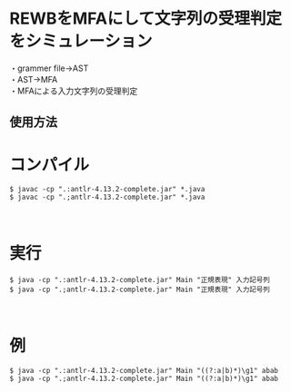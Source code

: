 <h1>REWBをMFAにして文字列の受理判定をシミュレーション</h1>
・grammer file->AST<br>                         
・AST->MFA<br>
・MFAによる入力文字列の受理判定

## 使用方法 <br>
# コンパイル　
```shell-session 
$ javac -cp ".:antlr-4.13.2-complete.jar" *.java 
$ javac -cp ".;antlr-4.13.2-complete.jar" *.java 
```
<br>

# 実行　
```shell-session
$ java -cp ".:antlr-4.13.2-complete.jar" Main "正規表現" 入力記号列
$ java -cp ".;antlr-4.13.2-complete.jar" Main "正規表現" 入力記号列
```
<br>

# 例　　
```shell-session
$ java -cp ".:antlr-4.13.2-complete.jar" Main "((?:a|b)*)\g1" abab 
$ java -cp ".;antlr-4.13.2-complete.jar" Main "((?:a|b)*)\g1" abab  
```
